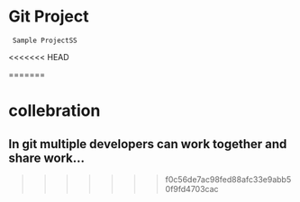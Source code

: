 # Git Project

~~~
 Sample ProjectSS
~~~

<<<<<<< HEAD

=======
# collebration

## In git multiple developers can work together and share work...
>>>>>>> f0c56de7ac98fed88afc33e9abb50f9fd4703cac
